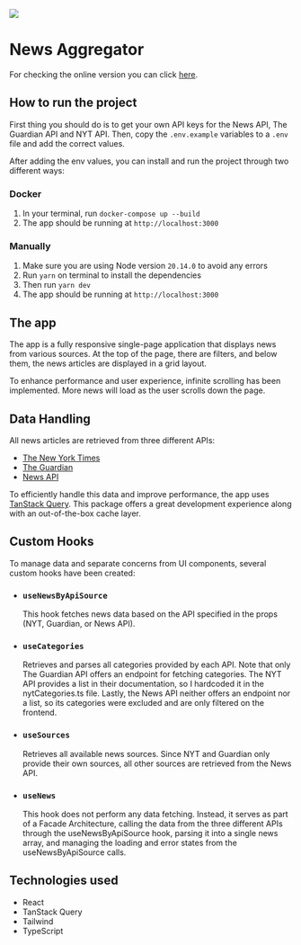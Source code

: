 <p>
  <img style="flex:1" src="https://res.cloudinary.com/jpbast/image/upload/v1723323584/Personal/a84cff0c-0ca5-4b9d-a52c-d2f43e303070.png" />
</p>

# News Aggregator

For checking the online version you can click [here](https://news-aggregator-jpbast.vercel.app/).

## How to run the project

First thing you should do is to get your own API keys for the News API, The Guardian API and NYT API.
Then, copy the `.env.example` variables to a `.env` file and add the correct values.

After adding the env values, you can install and run the project through two different ways:

### Docker

1. In your terminal, run `docker-compose up --build`
2. The app should be running at `http://localhost:3000`

### Manually

1. Make sure you are using Node version `20.14.0` to avoid any errors
2. Run `yarn` on terminal to install the dependencies
3. Then run `yarn dev`
4. The app should be running at `http://localhost:3000`

## The app

The app is a fully responsive single-page application that displays news from various sources. At the top of the page, there are filters, and below them, the news articles are displayed in a grid layout.

To enhance performance and user experience, infinite scrolling has been implemented. More news will load as the user scrolls down the page.

## Data Handling

All news articles are retrieved from three different APIs:

- [The New York Times](https://developer.nytimes.com/docs/articlesearch-product/1/overview)
- [The Guardian](https://open-platform.theguardian.com/documentation/)
- [News API](https://newsapi.org/docs)

To efficiently handle this data and improve performance, the app uses [TanStack Query](https://tanstack.com/query/latest/docs/framework/react/overview). This package offers a great development experience along with an out-of-the-box cache layer.

## Custom Hooks

To manage data and separate concerns from UI components, several custom hooks have been created:

- ### `useNewsByApiSource`

  This hook fetches news data based on the API specified in the props (NYT, Guardian, or News API).

- ### `useCategories`

  Retrieves and parses all categories provided by each API. Note that only The Guardian API offers an endpoint for fetching categories. The NYT API provides a list in their documentation, so I hardcoded it in the nytCategories.ts file. Lastly, the News API neither offers an endpoint nor a list, so its categories were excluded and are only filtered on the frontend.

- ### `useSources`

  Retrieves all available news sources. Since NYT and Guardian only provide their own sources, all other sources are retrieved from the News API.

- ### `useNews`
  This hook does not perform any data fetching. Instead, it serves as part of a Facade Architecture, calling the data from the three different APIs through the useNewsByApiSource hook, parsing it into a single news array, and managing the loading and error states from the useNewsByApiSource calls.

## Technologies used

- React
- TanStack Query
- Tailwind
- TypeScript
